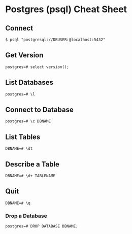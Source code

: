 # Postgres (psql) Cheat Sheet

## Connect
```
$ psql "postgresql://DBUSER:@localhost:5432"
```

## Get Version
```
postgres=# select version();
```

## List Databases
```
postgres=# \l
```

## Connect to Database
```
postgres=# \c DBNAME
```

## List Tables
```
DBNAME=# \dt
```

## Describe a Table
```
DBNAME=# \d+ TABLENAME
```

## Quit
```
DBNAME=# \q
```

### Drop a Database
```
postgres=# DROP DATABASE DBNAME;
```
